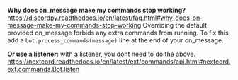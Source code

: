 **Why does on_message make my commands stop working?**
https://discordpy.readthedocs.io/en/latest/faq.html#why-does-on-message-make-my-commands-stop-working
Overriding the default provided on_message forbids any extra commands from running. To fix this, add a `bot.process_commands(message)` line at the end of your on_message.

**Or use a listener:** with a listener, you dont need to do the above.
https://nextcord.readthedocs.io/en/latest/ext/commands/api.html#nextcord.ext.commands.Bot.listen
